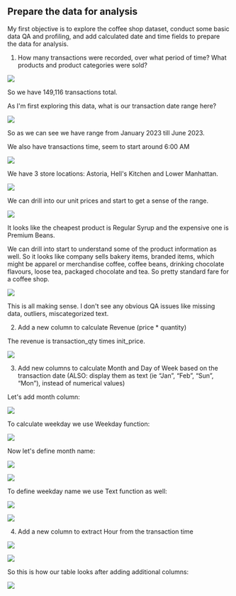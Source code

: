 ## Prepare the data for analysis

My first objective is  to explore the coffee shop dataset, conduct some basic data QA and profiling, and add calculated date and time fields to prepare the data for analysis.

1. How many transactions were recorded, over what period of time? What products and product categories were sold?

![](/Coffee_Shop_Sales/screenshots/table_overview.png)

So we have 149,116 transactions total. 

As I'm first exploring this data, what is our transaction date range here?

![](/Coffee_Shop_Sales/screenshots/transactions_date_range.png)

So as we can see we have range from January 2023 till June 2023.

We also have transactions time, seem to start around 6:00 AM

![](/Coffee_Shop_Sales/screenshots/timestamp.png)

We have 3 store locations: Astoria, Hell's Kitchen and Lower Manhattan. 

![](/Coffee_Shop_Sales/screenshots/store_locations.png)

We can drill into our unit prices and start to get a sense of the range. 

![](/Coffee_Shop_Sales/screenshots/price_range.png)

It looks like the cheapest product is Regular Syrup and the expensive one is Premium Beans.

We can drill into start to understand some of the product information as well. So it looks like company sells bakery items, branded items, which might be apparel or merchandise coffee, coffee beans, drinking chocolate flavours, loose tea, packaged chocolate and tea. So pretty standard fare for a coffee shop. 

![](/Coffee_Shop_Sales/screenshots/product_category.png)

This is all making sense. I don't see any obvious QA issues like missing data, outliers, miscategorized text. 

2. Add a new column to calculate Revenue (price * quantity)

The revenue is transaction_qty times init_price.

![](/Coffee_Shop_Sales/screenshots/adding_revenue_column.png)

3. Add new columns to calculate Month and Day of Week based on the transaction date (ALSO: display them as text (ie “Jan”, “Feb”, “Sun”, “Mon”), instead of numerical values)

Let's add month column:

![](/Coffee_Shop_Sales/screenshots/calculating_month.png)

To calculate weekday we use Weekday function:

![](/Coffee_Shop_Sales/screenshots/calculating_weekday.png)

Now let's define month name:

![](/Coffee_Shop_Sales/screenshots/calculating_month_name.png)

![](/Coffee_Shop_Sales/screenshots/calculating_month_name1.png)

To define weekday name we use Text function as well:

![](/Coffee_Shop_Sales/screenshots/calculating_weekday_name.png)

![](/Coffee_Shop_Sales/screenshots/calculating_weekday_name1.png)

4. Add a new column to extract Hour from the transaction time

![](/Coffee_Shop_Sales/screenshots/calculating_hour.png)

![](/Coffee_Shop_Sales/screenshots/calculating_hour1.png)

So this is how our table looks after adding additional columns:

![](/Coffee_Shop_Sales/screenshots/final_table_look.png)